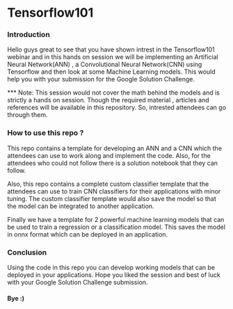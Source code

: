 # Tensorflow101

### Introduction

Hello guys great to see that you have shown intrest in the Tensorflow101 webinar and in this hands on session we will be implementing an Artificial Neural Network(ANN) , a Convolutional Neural Network(CNN) using Tensorflow and then look at some Machine Learning models. This would help you with your submission for the Google Solution Challenge. 

*** Note: 
This session would not cover the math behind the models and is strictly a hands on session. Though the required material , articles and references will be available in this repository. So, intrested attendees can go through them. 

### How to use this repo ?

This repo contains a template for developing an ANN and a CNN which the attendees can use to work along and implement the code. Also, for the attendees who could not follow there is a solution notebook that they can follow. 

Also, this repo contains a complete custom classifier template that the attendees can use to train CNN classifiers for their applications with minor tuning. The custom classifier template would also save the model so that the model can be integrated to another application. 

Finally we have a template for 2 powerful machine learning models that can be used to train a regression or a classification model. This saves the model in onnx format which can be deployed in an application. 

### Conclusion

Using the code in this repo you can develop working models that can be deployed in your applications. Hope you liked the session and best of luck with your Google Solution Challenge submission. 


#### Bye :)
